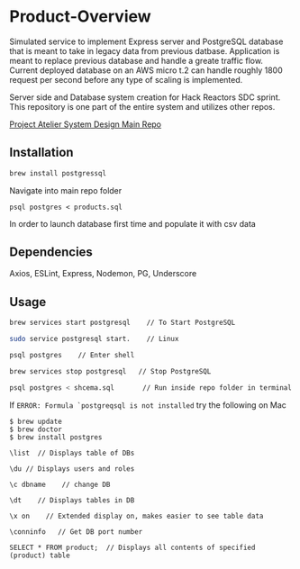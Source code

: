 # Product-Overview
Simulated service to implement Express server and PostgreSQL database that is meant to take in legacy data from previous datbase. Application is meant to replace previous database and handle a greate traffic flow. Current deployed database on an AWS micro t.2 can handle roughly 1800 request per second before any type of scaling is implemented. 

Server side and Database system creation for Hack Reactors SDC sprint. This repository is one part of the entire system and utilizes other repos.

[Project Atelier System Design Main Repo](https://github.com/Project-Atelier-System-Design "Project-Atelier-System-Design")

## Installation

```bash
brew install postgressql

```
Navigate into main repo folder
```
psql postgres < products.sql 
```
In order to launch database first time and populate it with csv data

## Dependencies
Axios, ESLint, Express, Nodemon, PG, Underscore

## Usage

```bash
brew services start postgresql    // To Start PostgreSQL 

sudo service postgresql start.    // Linux 

psql postgres    // Enter shell 

brew services stop postgresql   // Stop PostgreSQL

psql postgres < shcema.sql       // Run inside repo folder in terminal to create DB and tables
```

If ```ERROR: Formula `postgreqsql is not installed``` try the following on Mac

```
$ brew update
$ brew doctor
$ brew install postgres
```

```
\list  // Displays table of DBs

\du // Displays users and roles

\c dbname    // change DB

\dt    // Displays tables in DB

\x on    // Extended display on, makes easier to see table data

\conninfo   // Get DB port number 

SELECT * FROM product;  // Displays all contents of specified (product) table
```



